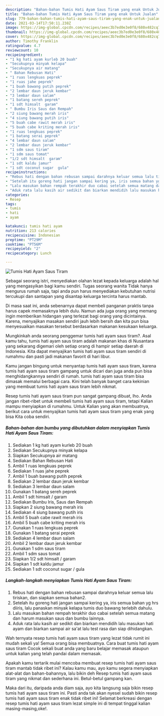 ```yaml
---
description: "Bahan-bahan Tumis Hati Ayam Saus Tiram yang enak Untuk Jualan"
title: "Bahan-bahan Tumis Hati Ayam Saus Tiram yang enak Untuk Jualan"
slug: 779-bahan-bahan-tumis-hati-ayam-saus-tiram-yang-enak-untuk-jualan
date: 2021-03-14T17:50:11.238Z
image: https://img-global.cpcdn.com/recipes/aeec3b7ed0e3e0f8/680x482cq70/tumis-hati-ayam-saus-tiram-foto-resep-utama.jpg
thumbnail: https://img-global.cpcdn.com/recipes/aeec3b7ed0e3e0f8/680x482cq70/tumis-hati-ayam-saus-tiram-foto-resep-utama.jpg
cover: https://img-global.cpcdn.com/recipes/aeec3b7ed0e3e0f8/680x482cq70/tumis-hati-ayam-saus-tiram-foto-resep-utama.jpg
author: Timothy Franklin
ratingvalue: 4.7
reviewcount: 10
recipeingredient:
- "1 kg hati ayam kurleb 20 buah"
- "Secukupnya minyak kelapa"
- "Secukupnya air matang"
- " Bahan Rebusan Hati"
- "1 ruas lengkuas peprek"
- "1 ruas jahe peprek"
- "1 buah bawang putih peprek"
- "2 lembar daun jeruk kembar"
- "3 lembar daun salam"
- "1 batang sereh peprek"
- "1 sdt himsalt  garam"
- " Bumbu Iris Saus dan Rempah"
- "2 siung bawang merah iris"
- "4 siung bawang putih iris"
- "5 buah cabe rawit merah iris"
- "5 buah cabe kriting merah iris"
- "1 ruas lengkuas peprek"
- "1 batang serai peprek"
- "4 lembar daun salam"
- "2 lembar daun jeruk kembar"
- "1 sdm saus tiram"
- "1 sdm saus tomat"
- "1/2 sdt himsalt  garam"
- "1 sdt kaldu jamur"
- "1 sdt coconut sugar  gula"
recipeinstructions:
- "Rebus hati dengan bahan rebusan sampai darahnya keluar semua lalu tiriskan, dan siapkan semua bahan2."
- "Setelah itu goreng hati jangan sampai kering ya, iris semua bahan yg hrs diiris, lalu panaskan minyak kelapa tumis duo bawang terlebih dahulu."
- "Lalu masukan bahan rempah terakhir duo cabai setelah semua matang dan harum masukan saus dan bumbu lainnya."
- "Aduk rata lalu kasih air sedikit dan biarkan mendidih lalu masukan hati ayam dan biarkan sampai air sa&#39;at lalu test rasa dan siap dihidangkan."
categories:
- Resep
tags:
- tumis
- hati
- ayam

katakunci: tumis hati ayam 
nutrition: 213 calories
recipecuisine: Indonesian
preptime: "PT29M"
cooktime: "PT56M"
recipeyield: "2"
recipecategory: Lunch

---
```



![Tumis Hati Ayam Saus Tiram](https://img-global.cpcdn.com/recipes/aeec3b7ed0e3e0f8/680x482cq70/tumis-hati-ayam-saus-tiram-foto-resep-utama.jpg)

Sebagai seorang istri, menyediakan olahan lezat kepada keluarga adalah hal yang mengasyikan bagi kamu sendiri. Tugas seorang  wanita Tidak hanya mengurus rumah saja, tapi anda pun harus menyediakan kebutuhan nutrisi tercukupi dan santapan yang disantap keluarga tercinta harus mantab.

Di masa  saat ini, anda sebenarnya dapat membeli panganan praktis tanpa harus capek memasaknya lebih dulu. Namun ada juga orang yang memang ingin memberikan hidangan yang terlezat bagi orang yang dicintainya. Karena, menyajikan masakan sendiri jauh lebih bersih dan kita pun bisa menyesuaikan masakan tersebut berdasarkan makanan kesukaan keluarga. 



Mungkinkah anda seorang penggemar tumis hati ayam saus tiram?. Asal kamu tahu, tumis hati ayam saus tiram adalah makanan khas di Nusantara yang sekarang digemari oleh setiap orang di hampir setiap daerah di Indonesia. Kita dapat menyajikan tumis hati ayam saus tiram sendiri di rumahmu dan pasti jadi makanan favorit di hari libur.

Kamu jangan bingung untuk menyantap tumis hati ayam saus tiram, karena tumis hati ayam saus tiram gampang untuk dicari dan juga anda pun bisa menghidangkannya sendiri di rumah. tumis hati ayam saus tiram bisa dimasak memalui berbagai cara. Kini telah banyak banget cara kekinian yang membuat tumis hati ayam saus tiram lebih nikmat.

Resep tumis hati ayam saus tiram pun sangat gampang dibuat, lho. Anda jangan ribet-ribet untuk membeli tumis hati ayam saus tiram, tetapi Kalian mampu menyiapkan di rumahmu. Untuk Kalian yang akan membuatnya, berikut cara untuk menyajikan tumis hati ayam saus tiram yang enak yang bisa Kita coba sendiri.

<!--inarticleads1-->

##### Bahan-bahan dan bumbu yang dibutuhkan dalam menyiapkan Tumis Hati Ayam Saus Tiram:

1. Sediakan 1 kg hati ayam kurleb 20 buah
1. Sediakan Secukupnya minyak kelapa
1. Siapkan Secukupnya air matang
1. Sediakan  Bahan Rebusan Hati
1. Ambil 1 ruas lengkuas peprek
1. Sediakan 1 ruas jahe peprek
1. Ambil 1 buah bawang putih peprek
1. Sediakan 2 lembar daun jeruk kembar
1. Sediakan 3 lembar daun salam
1. Gunakan 1 batang sereh peprek
1. Ambil 1 sdt himsalt / garam
1. Sediakan  Bumbu Iris, Saus dan Rempah
1. Siapkan 2 siung bawang merah iris
1. Sediakan 4 siung bawang putih iris
1. Ambil 5 buah cabe rawit merah iris
1. Ambil 5 buah cabe kriting merah iris
1. Gunakan 1 ruas lengkuas peprek
1. Gunakan 1 batang serai peprek
1. Sediakan 4 lembar daun salam
1. Ambil 2 lembar daun jeruk kembar
1. Gunakan 1 sdm saus tiram
1. Ambil 1 sdm saus tomat
1. Siapkan 1/2 sdt himsalt / garam
1. Siapkan 1 sdt kaldu jamur
1. Sediakan 1 sdt coconut sugar / gula




<!--inarticleads2-->

##### Langkah-langkah menyiapkan Tumis Hati Ayam Saus Tiram:

1. Rebus hati dengan bahan rebusan sampai darahnya keluar semua lalu tiriskan, dan siapkan semua bahan2.
1. Setelah itu goreng hati jangan sampai kering ya, iris semua bahan yg hrs diiris, lalu panaskan minyak kelapa tumis duo bawang terlebih dahulu.
1. Lalu masukan bahan rempah terakhir duo cabai setelah semua matang dan harum masukan saus dan bumbu lainnya.
1. Aduk rata lalu kasih air sedikit dan biarkan mendidih lalu masukan hati ayam dan biarkan sampai air sa&#39;at lalu test rasa dan siap dihidangkan.




Wah ternyata resep tumis hati ayam saus tiram yang lezat tidak rumit ini mudah sekali ya! Semua orang bisa membuatnya. Cara buat tumis hati ayam saus tiram Cocok sekali buat anda yang baru belajar memasak ataupun untuk kalian yang telah pandai dalam memasak.

Apakah kamu tertarik mulai mencoba membuat resep tumis hati ayam saus tiram mantab tidak ribet ini? Kalau kamu mau, ayo kamu segera menyiapkan alat-alat dan bahan-bahannya, lalu bikin deh Resep tumis hati ayam saus tiram yang nikmat dan sederhana ini. Betul-betul gampang kan. 

Maka dari itu, daripada anda diam saja, ayo kita langsung saja bikin resep tumis hati ayam saus tiram ini. Pasti anda tak akan nyesel sudah bikin resep tumis hati ayam saus tiram enak tidak ribet ini! Selamat berkreasi dengan resep tumis hati ayam saus tiram lezat simple ini di tempat tinggal kalian masing-masing,oke!.


